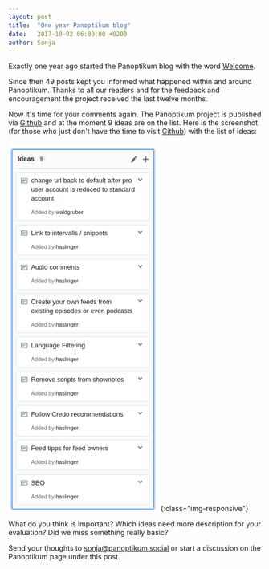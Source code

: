 ```yaml
---
layout: post
title:  "One year Panoptikum blog"
date:   2017-10-02 06:00:00 +0200
author: Sonja
---
```


Exactly one year ago started the Panoptikum blog with the word [Welcome](https://blog.panoptikum.social/2016/10/02/beginn.html#751a331d).

Since then 49 posts kept you informed what happened within and around Panoptikum. Thanks to all our readers and for the feedback and encouragement the project received the last twelve months.

Now it's time for your comments again. The Panoptikum project is published via [Github](https://github.com/PanoptikumIO/pan/projects/2) and at the moment 9 ideas are on the list. Here is the screenshot (for those who just don't have the time to visit [Github](https://github.com/PanoptikumIO/pan/projects/2)) with the list of ideas:

![List](/img/list-ideas.png){:class="img-responsive"}

What do you think is important? Which ideas need more description for your evaluation? Did we miss something really basic?

Send your thoughts to <sonja@panoptikum.social> or start a discussion on the Panoptikum page under this post.
